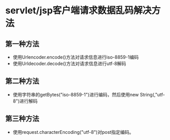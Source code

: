 # servlet/jsp客户端请求数据乱码解决方法
## 第一种方法
* 使用Urlencoder.encode()方法对请求信息进行iso-8859-1编码
* 使用Urldecoder.decode()方法对请求信息进行utf-8解码
## 第二种方法
* 使用字符串的getBytes("iso-8859-1")进行编码，然后使用new String(,"utf-8")进行解码
## 第三种方法
* 使用request.characterEncoding("utf-8")对post指定编码。
